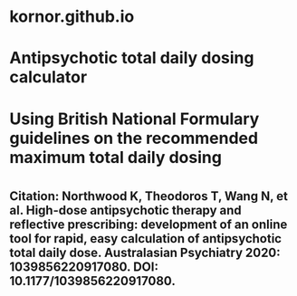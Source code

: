 # kornor.github.io

# Antipsychotic total daily dosing calculator
# Using British National Formulary guidelines on the recommended maximum total daily dosing
# 
## Citation: Northwood K, Theodoros T, Wang N, et al. High-dose antipsychotic therapy and reflective prescribing: development of an online tool for rapid, easy calculation of antipsychotic total daily dose. Australasian Psychiatry 2020: 1039856220917080. DOI: 10.1177/1039856220917080.

